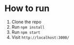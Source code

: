 # How to run

1. Clone the repo
2. Run `npm install`
3. Run `npm start`
4. Visit `http://localhost:3000/`
